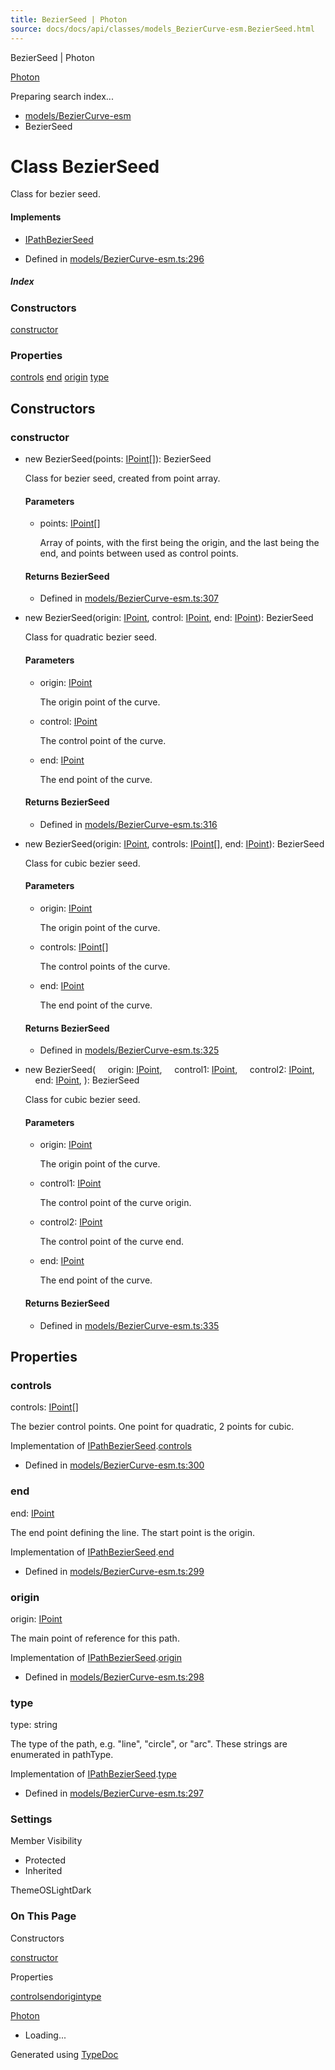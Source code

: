 ```yaml
---
title: BezierSeed | Photon
source: docs/docs/api/classes/models_BezierCurve-esm.BezierSeed.html
---
```


BezierSeed | Photon

[Photon](../index.html)




Preparing search index...

* [models/BezierCurve-esm](../modules/models_BezierCurve-esm.html)
* BezierSeed

# Class BezierSeed

Class for bezier seed.

#### Implements

* [IPathBezierSeed](../interfaces/core_schema.IPathBezierSeed.html)

* Defined in [models/BezierCurve-esm.ts:296](https://github.com/mwhite454/photon/blob/main/packages/photon/src/models/BezierCurve-esm.ts#L296)

##### Index

### Constructors

[constructor](#constructor)

### Properties

[controls](#controls)
[end](#end)
[origin](#origin)
[type](#type)

## Constructors

### constructor

* new BezierSeed(points: [IPoint](../interfaces/core_schema.IPoint.html)[]): BezierSeed

  Class for bezier seed, created from point array.

  #### Parameters

  + points: [IPoint](../interfaces/core_schema.IPoint.html)[]

    Array of points, with the first being the origin, and the last being the end, and points between used as control points.

  #### Returns BezierSeed

  + Defined in [models/BezierCurve-esm.ts:307](https://github.com/mwhite454/photon/blob/main/packages/photon/src/models/BezierCurve-esm.ts#L307)
* new BezierSeed(origin: [IPoint](../interfaces/core_schema.IPoint.html), control: [IPoint](../interfaces/core_schema.IPoint.html), end: [IPoint](../interfaces/core_schema.IPoint.html)): BezierSeed

  Class for quadratic bezier seed.

  #### Parameters

  + origin: [IPoint](../interfaces/core_schema.IPoint.html)

    The origin point of the curve.
  + control: [IPoint](../interfaces/core_schema.IPoint.html)

    The control point of the curve.
  + end: [IPoint](../interfaces/core_schema.IPoint.html)

    The end point of the curve.

  #### Returns BezierSeed

  + Defined in [models/BezierCurve-esm.ts:316](https://github.com/mwhite454/photon/blob/main/packages/photon/src/models/BezierCurve-esm.ts#L316)
* new BezierSeed(origin: [IPoint](../interfaces/core_schema.IPoint.html), controls: [IPoint](../interfaces/core_schema.IPoint.html)[], end: [IPoint](../interfaces/core_schema.IPoint.html)): BezierSeed

  Class for cubic bezier seed.

  #### Parameters

  + origin: [IPoint](../interfaces/core_schema.IPoint.html)

    The origin point of the curve.
  + controls: [IPoint](../interfaces/core_schema.IPoint.html)[]

    The control points of the curve.
  + end: [IPoint](../interfaces/core_schema.IPoint.html)

    The end point of the curve.

  #### Returns BezierSeed

  + Defined in [models/BezierCurve-esm.ts:325](https://github.com/mwhite454/photon/blob/main/packages/photon/src/models/BezierCurve-esm.ts#L325)
* new BezierSeed(
      origin: [IPoint](../interfaces/core_schema.IPoint.html),
      control1: [IPoint](../interfaces/core_schema.IPoint.html),
      control2: [IPoint](../interfaces/core_schema.IPoint.html),
      end: [IPoint](../interfaces/core_schema.IPoint.html),
  ): BezierSeed

  Class for cubic bezier seed.

  #### Parameters

  + origin: [IPoint](../interfaces/core_schema.IPoint.html)

    The origin point of the curve.
  + control1: [IPoint](../interfaces/core_schema.IPoint.html)

    The control point of the curve origin.
  + control2: [IPoint](../interfaces/core_schema.IPoint.html)

    The control point of the curve end.
  + end: [IPoint](../interfaces/core_schema.IPoint.html)

    The end point of the curve.

  #### Returns BezierSeed

  + Defined in [models/BezierCurve-esm.ts:335](https://github.com/mwhite454/photon/blob/main/packages/photon/src/models/BezierCurve-esm.ts#L335)

## Properties

### controls

controls: [IPoint](../interfaces/core_schema.IPoint.html)[]

The bezier control points. One point for quadratic, 2 points for cubic.

Implementation of [IPathBezierSeed](../interfaces/core_schema.IPathBezierSeed.html).[controls](../interfaces/core_schema.IPathBezierSeed.html#controls)

* Defined in [models/BezierCurve-esm.ts:300](https://github.com/mwhite454/photon/blob/main/packages/photon/src/models/BezierCurve-esm.ts#L300)

### end

end: [IPoint](../interfaces/core_schema.IPoint.html)

The end point defining the line. The start point is the origin.

Implementation of [IPathBezierSeed](../interfaces/core_schema.IPathBezierSeed.html).[end](../interfaces/core_schema.IPathBezierSeed.html#end)

* Defined in [models/BezierCurve-esm.ts:299](https://github.com/mwhite454/photon/blob/main/packages/photon/src/models/BezierCurve-esm.ts#L299)

### origin

origin: [IPoint](../interfaces/core_schema.IPoint.html)

The main point of reference for this path.

Implementation of [IPathBezierSeed](../interfaces/core_schema.IPathBezierSeed.html).[origin](../interfaces/core_schema.IPathBezierSeed.html#origin)

* Defined in [models/BezierCurve-esm.ts:298](https://github.com/mwhite454/photon/blob/main/packages/photon/src/models/BezierCurve-esm.ts#L298)

### type

type: string

The type of the path, e.g. "line", "circle", or "arc". These strings are enumerated in pathType.

Implementation of [IPathBezierSeed](../interfaces/core_schema.IPathBezierSeed.html).[type](../interfaces/core_schema.IPathBezierSeed.html#type)

* Defined in [models/BezierCurve-esm.ts:297](https://github.com/mwhite454/photon/blob/main/packages/photon/src/models/BezierCurve-esm.ts#L297)

### Settings

Member Visibility

* Protected
* Inherited

ThemeOSLightDark

### On This Page

Constructors

[constructor](#constructor)

Properties

[controls](#controls)[end](#end)[origin](#origin)[type](#type)

[Photon](../index.html)

* Loading...

Generated using [TypeDoc](https://typedoc.org/)
